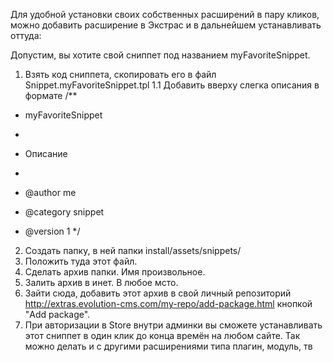 Для удобной установки своих собственных расширений в пару кликов, можно добавить расширение в Экстрас и в дальнейшем устанавливать оттуда:

Допустим, вы хотите свой сниппет под названием myFavoriteSnippet. 

1. Взять код сниппета, скопировать его в файл Snippet.myFavoriteSnippet.tpl 
1.1 Добавить вверху слегка описания в формате 
/** 
* myFavoriteSnippet 

* 
* Описание 
* 
* @author me 
* @category snippet 
* @version 1 
*/ 
2. Создать папку, в ней папки install/assets/snippets/ 
3. Положить туда этот файл. 
4. Сделать архив папки. Имя произвольное. 
5. Залить архив в инет. В любое мсто. 
6. Зайти сюда, добавить этот архив в свой личный репозиторий http://extras.evolution-cms.com/my-repo/add-package.html кнопкой "Add package".
7. При авторизации в Store внутри админки вы сможете устанавливать этот сниппет в один клик до конца времён на любом сайте. 
Так можно делать и с другими расширениями типа плагин, модуль, тв
